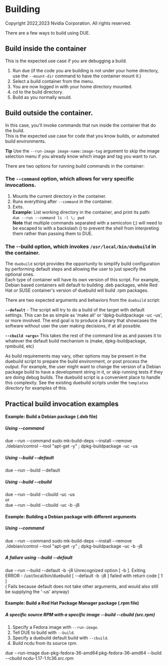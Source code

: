 # Building
Copyright 2022,2023 Nvidia Corporation.  All rights reserved.

There are a few ways to build using DUE.

## Build inside the container
This is the expected use case if you are debugging a build.  
1. Run due (if the code you are building is not under your home directory, use the `--mount-dir` command to have the container mount it.)  
2. Select a build container from the menu.  
3. You are now logged in with your home directory mounted.  
4. cd to the build directory.  
5. Build as you normally would.  

## Build outside the container.
In this case, you'll invoke commands that run inside the container that do the build.  
This is the expected use case for code that you know builds, or automated build environments.

**Tip** Use the `--run-image image-name:image-tag` argument to skip the image selection menu if you already know which image and tag you want to run.

There are two options for running build commands in the container:

### The `--command` option, which allows for very specific invocations.  
1. Mounts the current directory in the container.  
2. Runs everything after `--command` in the container.  
3. Exits.  
**Example:** List working directory in the container, and print its path:  
 `due --run --command ls -l \; pwd`  
**Note** that multiple commands separated with a semicolon (;) will need to be escaped to with a backslash (\) to prevent the shell from interpreting them rather than passing them to DUE.

### The --build option, which invokes `/usr/local/bin/duebuild` in the container.

The `duebuild` script provides the opportunity to simplify build configuration by performing default steps and allowing the user to just specify the optional ones.  
Each type of container will have its own version of this script. For example, Debian based containers will default to building .deb packages, while Red Hat or SUSE container's version of duebuild will build .rpm packages.

There are two expected arguments and behaviors from the `duebuild` script:

**`--default`** - The script will try to do a build of the target with default settings. This can be as simple as 'make all' or 'dpkg-buildpackage -uc -us',
or more involved. The end goal is to produce a binary that showcases the software without user the user making decisions, if at all possible.

**`--cbuild <args>`** This takes the rest of the command line as <args> and passes it to whatever the default build mechanism is (make, dpkg-buildpackage, rpmbuild, etc)

As build requirements may vary, other options may be present in the duebuild script to prepare the build environment, or post process the output.
For example, the user might want to change the version of a Debian package build to have a development string in it, or skip running tests if
they are doing debug builds. The duebuild script is a convenient place to handle this complexity.
See the existing duebuild scripts under the `templates` directory for examples of this.


## Practical build invocation examples

#### Example: Build a Debian package (.deb file)

##### Using --command
due --run --command sudo mk-build-deps --install --remove ./debian/control --tool \"apt-get -y\" \; dpkg-buildpackage -uc -us

##### Using --build --default
due --run --build --default

##### Using --build --cbuild
due --run --build --cbuild -uc -us    
or  
due --run --build --cbuild -uc -b -j8


#### Example: Building a Debian package with different arguments

##### Using --command
due --run --command sudo mk-build-deps --install --remove ./debian/control --tool \"apt-get -y\" \; dpkg-buildpackage -uc -b -j8

##### A failure using --build --default
due --run --build --default -b -j8
Unrecognized option [ -b ]. Exiting  
ERROR - /usr/local/bin/duebuild [ --default -b -j8 ] failed with return code [ 1 ]  
( Fails because default does not take other arguments, and would also still be supplying the '-us' anyway)

#### Example: Build a Red Hat Package Manager package (.rpm file)

##### A specific source RPM with a specific image --build --cbuild (src.rpm)
1. Specify a Fedora image with `--run-image`.
2. Tell DUE to build with `--build`.
3. Specify a duebuild default build with `--cbuild`.
4. Build ncdu from its source rpm.  


due --run-image due-pkg-fedora-36-amd64:pkg-fedora-36-amd64 --build --cbuild ncdu-1.17-1.fc36.src.rpm






